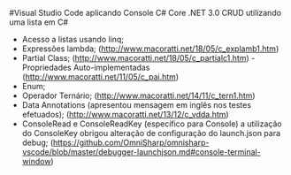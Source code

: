 #Visual Studio Code aplicando Console C# Core .NET  3.0
CRUD utilizando uma lista em C#

- Acesso a listas usando linq;
- Expressões lambda;
(http://www.macoratti.net/18/05/c_explamb1.htm)
- Partial Class;
(http://www.macoratti.net/18/05/c_partialc1.htm)
-Propriedades Auto-implementadas
(http://www.macoratti.net/11/05/c_pai.htm)
- Enum;
- Operador Ternário;
(http://www.macoratti.net/14/11/c_tern1.htm)
- Data Annotations (apresentou mensagem em inglês nos testes efetuados);
(http://www.macoratti.net/13/12/c_vdda.htm)
- ConsoleRead e ConsoleReadKey (específico para Console) a utilização do ConsoleKey obrigou alteração de configuração do launch.json para debug;
(https://github.com/OmniSharp/omnisharp-vscode/blob/master/debugger-launchjson.md#console-terminal-window)

